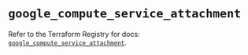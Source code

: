 # `google_compute_service_attachment`

Refer to the Terraform Registry for docs: [`google_compute_service_attachment`](https://registry.terraform.io/providers/hashicorp/google/5.25.0/docs/resources/compute_service_attachment).
